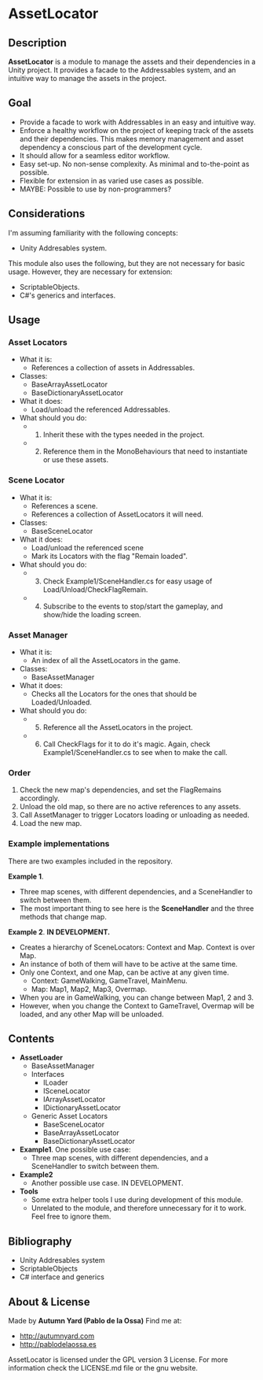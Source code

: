 # AssetLocator


## Description
**AssetLocator** is a module to manage the assets and their dependencies in a Unity project. 
It provides a facade to the Addressables system, and an intuitive way to manage the assets in the project.


## Goal
- Provide a facade to work with Addressables in an easy and intuitive way.
- Enforce a healthy workflow on the project of keeping track of the assets and their dependencies. This makes memory management and asset dependency a conscious part of the development cycle.
- It should allow for a seamless editor workflow.
- Easy set-up. No non-sense complexity. As minimal and to-the-point as possible.
- Flexible for extension in as varied use cases as possible.
- MAYBE: Possible to use by non-programmers?


## Considerations
I'm assuming familiarity with the following concepts:
- Unity Addresables system.

This module also uses the following, but they are not necessary for basic usage. However, they are necessary for extension:
- ScriptableObjects.
- C#'s generics and interfaces.

## Usage

### Asset Locators
 - What it is: 
   - References a collection of assets in Addressables. 
 - Classes:
   - BaseArrayAssetLocator
   - BaseDictionaryAssetLocator
 - What it does:
   - Load/unload the referenced Addressables.
 - What should you do:
   - 1) Inherit these with the types needed in the project.   
   - 2) Reference them in the MonoBehaviours that need to instantiate or use these assets.

### Scene Locator
 - What it is:
   - References a scene.
   - References a collection of AssetLocators it will need.
 - Classes:
   - BaseSceneLocator
 - What it does: 
   - Load/unload the referenced scene
   - Mark its Locators with the flag "Remain loaded".
 - What should you do:
   - 3) Check Example1/SceneHandler.cs for easy usage of Load/Unload/CheckFlagRemain.
   - 4) Subscribe to the events to stop/start the gameplay, and show/hide the loading screen.

### Asset Manager
 - What it is: 
   - An index of all the AssetLocators in the game.
 - Classes:
   - BaseAssetManager
 - What it does:
   - Checks all the Locators for the ones that should be Loaded/Unloaded.
 - What should you do:
   - 5) Reference all the AssetLocators in the project.
   - 6) Call CheckFlags for it to do it's magic. Again, check Example1/SceneHandler.cs to see when to make the call.

### Order
1) Check the new map's dependencies, and set the FlagRemains accordingly.
2) Unload the old map, so there are no active references to any assets.
3) Call AssetManager to trigger Locators loading or unloading as needed.
4) Load the new map.

### Example implementations
There are two examples included in the repository. 

**Example 1**. 
 - Three map scenes, with different dependencies, and a SceneHandler to switch between them.
 - The most important thing to see here is the **SceneHandler** and the three methods that change map.

**Example 2**. **IN DEVELOPMENT.**
 - Creates a hierarchy of SceneLocators: Context and Map. Context is over Map.
 - An instance of both of them will have to be active at the same time.
 - Only one Context, and one Map, can be active at any given time.
   - Context: GameWalking, GameTravel, MainMenu.
   - Map: Map1, Map2, Map3, Overmap.
 - When you are in GameWalking, you can change between Map1, 2 and 3.
 - However, when you change the Context to GameTravel, Overmap will be loaded, and any other Map will be unloaded.


## Contents
- **AssetLoader**
    - BaseAssetManager
    - Interfaces
        - ILoader
        - ISceneLocator
        - IArrayAssetLocator
        - IDictionaryAssetLocator
    - Generic Asset Locators
        - BaseSceneLocator
        - BaseArrayAssetLocator
        - BaseDictionaryAssetLocator
- **Example1**. One possible use case: 
    - Three map scenes, with different dependencies, and a SceneHandler to switch between them.
- **Example2**
    - Another possible use case. IN DEVELOPMENT.
- **Tools**
    - Some extra helper tools I use during development of this module.
    - Unrelated to the module, and therefore unnecessary for it to work. Feel free to ignore them.


## Bibliography
 * Unity Addresables system
 * ScriptableObjects
 * C# interface and generics


## About & License
Made by **Autumn Yard (Pablo de la Ossa)**
Find me at: 
 * http://autumnyard.com
 * http://pablodelaossa.es

AssetLocator is licensed under the GPL version 3 License. For more information check the LICENSE.md file or the gnu website.
